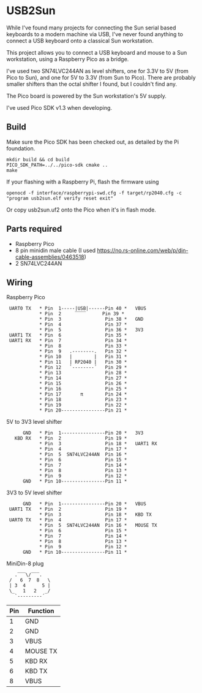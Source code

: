 USB2Sun
=======
While I've found many projects for connecting the Sun serial based keyboards to a modern
machine via USB, I've never found anything to connect a USB keyboard onto a classical
Sun workstation.

This project allows you to connect a USB keyboard and mouse to a Sun workstation, using a Raspberry Pico as a bridge.

I've used two SN74LVC244AN as level shifters, one for 3.3V to 5V (from Pico to Sun),
and one for 5V to 3.3V (from Sun to Pico). There are probably smaller shifters than
the octal shifter I found, but I couldn't find any.

The Pico board is powered by the Sun workstation's 5V supply.

I've used Pico SDK v1.3 when developing.

Build
-----
Make sure the Pico SDK has been checked out, as detailed by the Pi foundation.

    mkdir build && cd build
    PICO_SDK_PATH=../../pico-sdk cmake ..
    make

If your flashing with a Raspberry Pi, flash the firmware using

    openocd -f interface/raspberrypi-swd.cfg -f target/rp2040.cfg -c "program usb2sun.elf verify reset exit"

Or copy usb2sun.uf2 onto the Pico when it's in flash mode.

Parts required
--------------
* Raspberry Pico
* 8 pin minidin male cable (I used
https://no.rs-online.com/web/p/din-cable-assemblies/0463518)
* 2 SN74LVC244AN

Wiring
------
Raspberry Pico

     UART0 TX   * Pin  1-----|USB|------Pin 40 *   VBUS
                * Pin  2     ‾‾‾‾      Pin 39 * 
                * Pin  3                Pin 38 *   GND
                * Pin  4                Pin 37 * 
                * Pin  5                Pin 36 *   3V3
     UART1 TX   * Pin  6                Pin 35 * 
     UART1 RX   * Pin  7                Pin 34 * 
                * Pin  8                Pin 33 * 
                * Pin  9   .--------.   Pin 32 * 
                * Pin 10   |        |   Pin 31 * 
                * Pin 11   | RP2040 |   Pin 30 * 
                * Pin 12   `--------´   Pin 29 * 
                * Pin 13                Pin 28 * 
                * Pin 14                Pin 27 * 
                * Pin 15                Pin 26 * 
                * Pin 16                Pin 25 * 
                * Pin 17       π        Pin 24 * 
                * Pin 18                Pin 23 * 
                * Pin 19                Pin 22 * 
                * Pin 20----------------Pin 21 * 

5V to 3V3 level shifter

          GND   * Pin  1----------------Pin 20 *   3V3
       KBD RX   * Pin  2                Pin 19 *
                * Pin  3                Pin 18 *   UART1 RX
                * Pin  4                Pin 17 *
                * Pin  5  SN74LVC244AN  Pin 16 *
                * Pin  6                Pin 15 *
                * Pin  7                Pin 14 *
                * Pin  8                Pin 13 *
                * Pin  9                Pin 12 *
          GND   * Pin 10----------------Pin 11 *

3V3 to 5V level shifter

          GND   * Pin  1----------------Pin 20 *   VBUS
     UART1 TX   * Pin  2                Pin 19 *
                * Pin  3                Pin 18 *   KBD TX
     UART0 TX   * Pin  4                Pin 17 *
                * Pin  5  SN74LVC244AN  Pin 16 *   MOUSE TX
                * Pin  6                Pin 15 *
                * Pin  7                Pin 14 *
                * Pin  8                Pin 13 *
                * Pin  9                Pin 12 *
          GND   * Pin 10----------------Pin 11 *

MiniDin-8 plug

       .‾‾‾\/‾‾‾.
     /   6  7  8   \
     | 3  4      5 |
     \_   1   2   _/
       `---------´

| Pin | Function   |
|-----|------------|
| 1   | GND        |
| 2   | GND        |
| 3   | VBUS       |
| 4   | MOUSE TX   |
| 5   | KBD RX     |
| 6   | KBD TX     |
| 8   | VBUS       |
